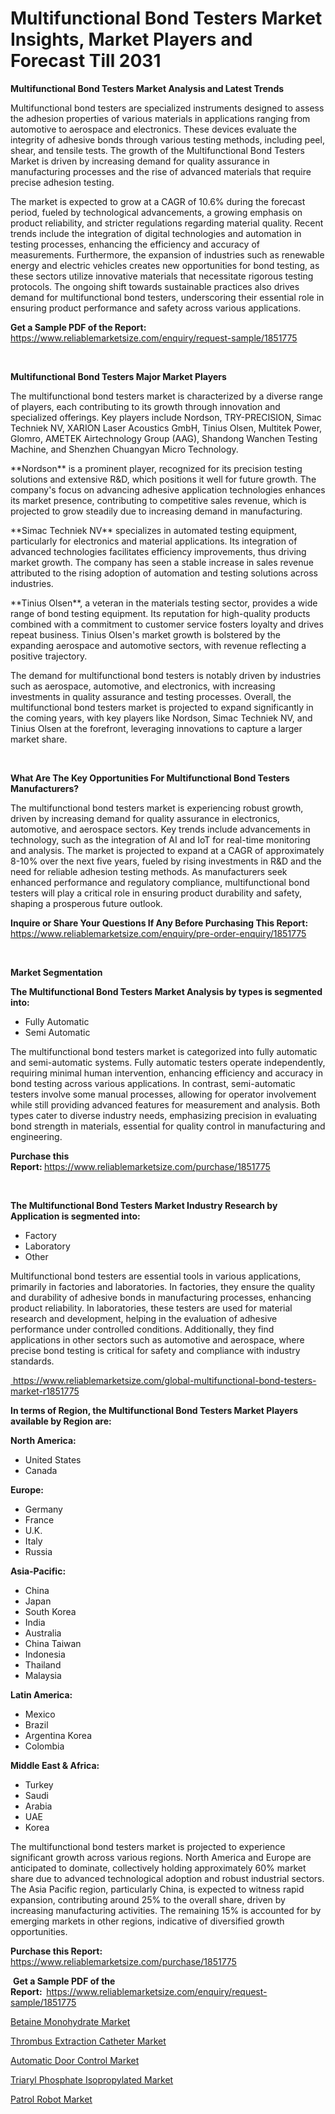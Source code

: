 <p><h1>Multifunctional Bond Testers Market Insights, Market Players and Forecast Till 2031</h1></p><p><strong>Multifunctional Bond Testers Market Analysis and Latest Trends</strong></p>
<p><p>Multifunctional bond testers are specialized instruments designed to assess the adhesion properties of various materials in applications ranging from automotive to aerospace and electronics. These devices evaluate the integrity of adhesive bonds through various testing methods, including peel, shear, and tensile tests. The growth of the Multifunctional Bond Testers Market is driven by increasing demand for quality assurance in manufacturing processes and the rise of advanced materials that require precise adhesion testing.</p><p>The market is expected to grow at a CAGR of 10.6% during the forecast period, fueled by technological advancements, a growing emphasis on product reliability, and stricter regulations regarding material quality. Recent trends include the integration of digital technologies and automation in testing processes, enhancing the efficiency and accuracy of measurements. Furthermore, the expansion of industries such as renewable energy and electric vehicles creates new opportunities for bond testing, as these sectors utilize innovative materials that necessitate rigorous testing protocols. The ongoing shift towards sustainable practices also drives demand for multifunctional bond testers, underscoring their essential role in ensuring product performance and safety across various applications.</p></p>
<p><strong>Get a Sample PDF of the Report:&nbsp;</strong> <a href="https://www.reliablemarketsize.com/enquiry/request-sample/1851775?utm_campaign=1173&utm_medium=2&utm_source=Github&utm_content=ia&utm_term=18102024&utm_id=multifunctional-bond-testers">https://www.reliablemarketsize.com/enquiry/request-sample/1851775</a></p>
<p>&nbsp;</p>
<p><strong>Multifunctional Bond Testers Major Market Players</strong></p>
<p><p>The multifunctional bond testers market is characterized by a diverse range of players, each contributing to its growth through innovation and specialized offerings. Key players include Nordson, TRY-PRECISION, Simac Techniek NV, XARION Laser Acoustics GmbH, Tinius Olsen, Multitek Power, Glomro, AMETEK Airtechnology Group (AAG), Shandong Wanchen Testing Machine, and Shenzhen Chuangyan Micro Technology.</p><p>**Nordson** is a prominent player, recognized for its precision testing solutions and extensive R&D, which positions it well for future growth. The company's focus on advancing adhesive application technologies enhances its market presence, contributing to competitive sales revenue, which is projected to grow steadily due to increasing demand in manufacturing.</p><p>**Simac Techniek NV** specializes in automated testing equipment, particularly for electronics and material applications. Its integration of advanced technologies facilitates efficiency improvements, thus driving market growth. The company has seen a stable increase in sales revenue attributed to the rising adoption of automation and testing solutions across industries.</p><p>**Tinius Olsen**, a veteran in the materials testing sector, provides a wide range of bond testing equipment. Its reputation for high-quality products combined with a commitment to customer service fosters loyalty and drives repeat business. Tinius Olsen's market growth is bolstered by the expanding aerospace and automotive sectors, with revenue reflecting a positive trajectory.</p><p>The demand for multifunctional bond testers is notably driven by industries such as aerospace, automotive, and electronics, with increasing investments in quality assurance and testing processes. Overall, the multifunctional bond testers market is projected to expand significantly in the coming years, with key players like Nordson, Simac Techniek NV, and Tinius Olsen at the forefront, leveraging innovations to capture a larger market share.</p></p>
<p>&nbsp;</p>
<p><strong>What Are The Key Opportunities For Multifunctional Bond Testers Manufacturers?</strong></p>
<p><p>The multifunctional bond testers market is experiencing robust growth, driven by increasing demand for quality assurance in electronics, automotive, and aerospace sectors. Key trends include advancements in technology, such as the integration of AI and IoT for real-time monitoring and analysis. The market is projected to expand at a CAGR of approximately 8-10% over the next five years, fueled by rising investments in R&D and the need for reliable adhesion testing methods. As manufacturers seek enhanced performance and regulatory compliance, multifunctional bond testers will play a critical role in ensuring product durability and safety, shaping a prosperous future outlook.</p></p>
<p><strong>Inquire or Share Your Questions If Any Before Purchasing This Report:</strong> <a href="https://www.reliablemarketsize.com/enquiry/pre-order-enquiry/1851775?utm_campaign=1173&utm_medium=2&utm_source=Github&utm_content=ia&utm_term=18102024&utm_id=multifunctional-bond-testers">https://www.reliablemarketsize.com/enquiry/pre-order-enquiry/1851775</a></p>
<p>&nbsp;</p>
<p><strong>Market Segmentation</strong></p>
<p><strong>The Multifunctional Bond Testers Market Analysis by types is segmented into:</strong></p>
<p><ul><li>Fully Automatic</li><li>Semi Automatic</li></ul></p>
<p><p>The multifunctional bond testers market is categorized into fully automatic and semi-automatic systems. Fully automatic testers operate independently, requiring minimal human intervention, enhancing efficiency and accuracy in bond testing across various applications. In contrast, semi-automatic testers involve some manual processes, allowing for operator involvement while still providing advanced features for measurement and analysis. Both types cater to diverse industry needs, emphasizing precision in evaluating bond strength in materials, essential for quality control in manufacturing and engineering.</p></p>
<p><strong>Purchase this Report:&nbsp;</strong><a href="https://www.reliablemarketsize.com/purchase/1851775?utm_campaign=1173&utm_medium=2&utm_source=Github&utm_content=ia&utm_term=18102024&utm_id=multifunctional-bond-testers">https://www.reliablemarketsize.com/purchase/1851775</a></p>
<p>&nbsp;</p>
<p><strong>The Multifunctional Bond Testers Market Industry Research by Application is segmented into:</strong></p>
<p><ul><li>Factory</li><li>Laboratory</li><li>Other</li></ul></p>
<p><p>Multifunctional bond testers are essential tools in various applications, primarily in factories and laboratories. In factories, they ensure the quality and durability of adhesive bonds in manufacturing processes, enhancing product reliability. In laboratories, these testers are used for material research and development, helping in the evaluation of adhesive performance under controlled conditions. Additionally, they find applications in other sectors such as automotive and aerospace, where precise bond testing is critical for safety and compliance with industry standards.</p></p>
<p><a href="https://www.reliablemarketsize.com/global-multifunctional-bond-testers-market-r1851775?utm_campaign=1173&utm_medium=2&utm_source=Github&utm_content=ia&utm_term=18102024&utm_id=multifunctional-bond-testers">&nbsp;https://www.reliablemarketsize.com/global-multifunctional-bond-testers-market-r1851775</a></p>
<p><strong>In terms of Region, the Multifunctional Bond Testers Market Players available by Region are:</strong></p>
<p>
    <p> <strong> North America: </strong>
        <ul>
            <li>United States</li>
            <li>Canada</li>
        </ul>
        </p> 
    <p> <strong> Europe: </strong>
        <ul>
            <li>Germany</li>
            <li>France</li>
            <li>U.K.</li>
            <li>Italy</li>
            <li>Russia</li>
        </ul>
        </p> 
    <p> <strong> Asia-Pacific: </strong>
        <ul>
            <li>China</li>
            <li>Japan</li>
            <li>South Korea</li>
            <li>India</li>
            <li>Australia</li>
            <li>China Taiwan</li>
            <li>Indonesia</li>
            <li>Thailand</li>
            <li>Malaysia</li>
        </ul>
        </p> 
    <p> <strong> Latin America: </strong>
        <ul>
            <li>Mexico</li>
            <li>Brazil</li>
            <li>Argentina Korea</li>
            <li>Colombia</li>
        </ul>
        </p> 
    <p> <strong> Middle East & Africa: </strong>
        <ul>
            <li>Turkey</li>
            <li>Saudi</li>
            <li>Arabia</li>
            <li>UAE</li>
            <li>Korea</li>
        </ul>
    </p>
    </p>
<p><p>The multifunctional bond testers market is projected to experience significant growth across various regions. North America and Europe are anticipated to dominate, collectively holding approximately 60% market share due to advanced technological adoption and robust industrial sectors. The Asia Pacific region, particularly China, is expected to witness rapid expansion, contributing around 25% to the overall share, driven by increasing manufacturing activities. The remaining 15% is accounted for by emerging markets in other regions, indicative of diversified growth opportunities.</p></p>
<p><strong>Purchase this Report: </strong><a href="https://www.reliablemarketsize.com/purchase/1851775?utm_campaign=1173&utm_medium=2&utm_source=Github&utm_content=ia&utm_term=18102024&utm_id=multifunctional-bond-testers">https://www.reliablemarketsize.com/purchase/1851775</a></p>
<p>&nbsp;<strong>Get a Sample PDF of the Report:&nbsp;&nbsp;</strong><a href="https://www.reliablemarketsize.com/enquiry/request-sample/1851775?utm_campaign=1173&utm_medium=2&utm_source=Github&utm_content=ia&utm_term=18102024&utm_id=multifunctional-bond-testers">https://www.reliablemarketsize.com/enquiry/request-sample/1851775</a></p>
<p><strong></strong></p>
<p><p><a href="https://www.linkedin.com/pulse/betaine-monohydrate-market-research-report-2024-2031-scanomics-qi6gf?utm_campaign=1173&utm_medium=2&utm_source=Github&utm_content=ia&utm_term=18102024&utm_id=multifunctional-bond-testers">Betaine Monohydrate Market</a></p><p><a href="https://github.com/dongailes86c/Market-Research-Report-List-1/blob/main/thrombus-extraction-catheter-market.md?utm_campaign=1173&utm_medium=2&utm_source=Github&utm_content=ia&utm_term=18102024&utm_id=multifunctional-bond-testers">Thrombus Extraction Catheter Market</a></p><p><a href="https://issuu.com/reportprime-2/docs/automatic-door-control-market-size-_06c8b55b9f1cd1?utm_campaign=1173&utm_medium=2&utm_source=Github&utm_content=ia&utm_term=18102024&utm_id=multifunctional-bond-testers">Automatic Door Control Market</a></p><p><a href="https://www.linkedin.com/pulse/triaryl-phosphate-isopropylated-market-opportunities-emerging-qveof?utm_campaign=1173&utm_medium=2&utm_source=Github&utm_content=ia&utm_term=18102024&utm_id=multifunctional-bond-testers">Triaryl Phosphate Isopropylated Market</a></p><p><a href="https://issuu.com/reportprime-2/docs/patrol-robot-market-size-2030.pptx_6f89e6397f2767?utm_campaign=1173&utm_medium=2&utm_source=Github&utm_content=ia&utm_term=18102024&utm_id=multifunctional-bond-testers">Patrol Robot Market</a></p></p>